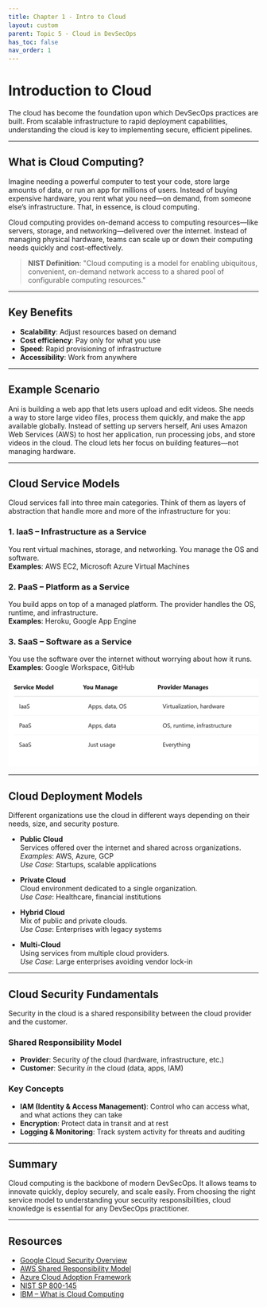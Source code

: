 ```yaml
---
title: Chapter 1 - Intro to Cloud
layout: custom
parent: Topic 5 - Cloud in DevSecOps
has_toc: false
nav_order: 1
---
```

# Introduction to Cloud

The cloud has become the foundation upon which DevSecOps practices are built. From scalable infrastructure to rapid deployment capabilities, understanding the cloud is key to implementing secure, efficient pipelines.

---

## What is Cloud Computing?

Imagine needing a powerful computer to test your code, store large amounts of data, or run an app for millions of users. Instead of buying expensive hardware, you rent what you need—on demand, from someone else’s infrastructure. That, in essence, is cloud computing.

Cloud computing provides on-demand access to computing resources—like servers, storage, and networking—delivered over the internet. Instead of managing physical hardware, teams can scale up or down their computing needs quickly and cost-effectively.

> **NIST Definition**: "Cloud computing is a model for enabling ubiquitous, convenient, on-demand network access to a shared pool of configurable computing resources."

---

## Key Benefits

- **Scalability**: Adjust resources based on demand  
- **Cost efficiency**: Pay only for what you use  
- **Speed**: Rapid provisioning of infrastructure  
- **Accessibility**: Work from anywhere  

---

## Example Scenario

Ani is building a web app that lets users upload and edit videos. She needs a way to store large video files, process them quickly, and make the app available globally. Instead of setting up servers herself, Ani uses Amazon Web Services (AWS) to host her application, run processing jobs, and store videos in the cloud. The cloud lets her focus on building features—not managing hardware.

---

## Cloud Service Models

Cloud services fall into three main categories. Think of them as layers of abstraction that handle more and more of the infrastructure for you:

### 1. IaaS – Infrastructure as a Service
You rent virtual machines, storage, and networking. You manage the OS and software.  
**Examples**: AWS EC2, Microsoft Azure Virtual Machines

### 2. PaaS – Platform as a Service
You build apps on top of a managed platform. The provider handles the OS, runtime, and infrastructure.  
**Examples**: Heroku, Google App Engine

### 3. SaaS – Software as a Service
You use the software over the internet without worrying about how it runs.  
**Examples**: Google Workspace, GitHub

![Cloud Service Models](../../../../images/introtocloudcapstone.png)


---

## Cloud Deployment Models

Different organizations use the cloud in different ways depending on their needs, size, and security posture.

- **Public Cloud**  
  Services offered over the internet and shared across organizations.  
  *Examples*: AWS, Azure, GCP  
  *Use Case*: Startups, scalable applications  

- **Private Cloud**  
  Cloud environment dedicated to a single organization.  
  *Use Case*: Healthcare, financial institutions  

- **Hybrid Cloud**  
  Mix of public and private clouds.  
  *Use Case*: Enterprises with legacy systems  

- **Multi-Cloud**  
  Using services from multiple cloud providers.  
  *Use Case*: Large enterprises avoiding vendor lock-in  

---

## Cloud Security Fundamentals

Security in the cloud is a shared responsibility between the cloud provider and the customer.

### Shared Responsibility Model

- **Provider**: Security *of* the cloud (hardware, infrastructure, etc.)
- **Customer**: Security *in* the cloud (data, apps, IAM)

### Key Concepts

- **IAM (Identity & Access Management)**: Control who can access what, and what actions they can take  
- **Encryption**: Protect data in transit and at rest  
- **Logging & Monitoring**: Track system activity for threats and auditing  

---

## Summary

Cloud computing is the backbone of modern DevSecOps. It allows teams to innovate quickly, deploy securely, and scale easily. From choosing the right service model to understanding your security responsibilities, cloud knowledge is essential for any DevSecOps practitioner.

---

## Resources

- [Google Cloud Security Overview](https://cloud.google.com/blog/topics/developers-practitioners/google-cloud-security-overview)  
- [AWS Shared Responsibility Model](https://aws.amazon.com/compliance/shared-responsibility-model/)  
- [Azure Cloud Adoption Framework](https://learn.microsoft.com/en-us/azure/cloud-adoption-framework/)  
- [NIST SP 800-145](https://nvlpubs.nist.gov/nistpubs/Legacy/SP/nistspecialpublication800-145.pdf)  
- [IBM – What is Cloud Computing](https://www.ibm.com/think/topics/cloud-computing)
